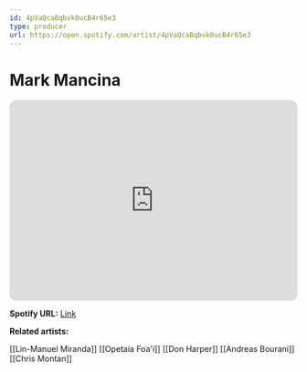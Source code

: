 ```yaml
---
id: 4pVaQcaBqbvk0ucB4r65e3
type: producer
url: https://open.spotify.com/artist/4pVaQcaBqbvk0ucB4r65e3
---
```

# Mark Mancina

<iframe style="border-radius:12px" src="https://open.spotify.com/embed/artist/4pVaQcaBqbvk0ucB4r65e3" width="100%" height="352" frameBorder="0" allowfullscreen="" allow="autoplay; clipboard-write; encrypted-media; fullscreen; picture-in-picture" loading="lazy"></iframe>

**Spotify URL:** [Link](https://open.spotify.com/artist/4pVaQcaBqbvk0ucB4r65e3)

**Related artists:**

[[Lin-Manuel Miranda]]
[[Opetaia Foa'i]]
[[Don Harper]]
[[Andreas Bourani]]
[[Chris Montan]]
